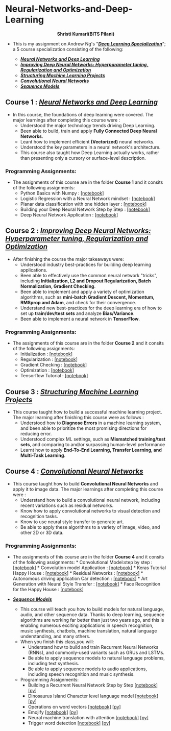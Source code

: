 # Neural-Networks-and-Deep-Learning
<p align="center"> <b>Shristi Kumari(BITS Pilani)</b> </p>

* This is my assignment on Andrew Ng's "[***Deep Learning Specialization***](https://www.coursera.org/specializations/deep-learning)"; a 5 course specialization consisting of the following: 

    * [***Neural Networks and Deep Learning***](https://www.coursera.org/learn/neural-networks-deep-learning/home/welcome)  
    * [***Improving Deep Neural Networks: Hyperparameter tuning, Regularization and Optimization***](https://www.coursera.org/learn/deep-neural-network/home/welcome) 
    * [***Structuring Machine Learning Projects***](https://www.coursera.org/learn/machine-learning-projects/home/welcome)
    * [***Convolutional Neural Networks***](https://www.coursera.org/learn/convolutional-neural-networks/home/welcome)
    * [***Sequence Models***](https://www.coursera.org/learn/nlp-sequence-models/home/welcome)
 
## Course 1 : [***Neural Networks and Deep Learning***](https://www.coursera.org/learn/neural-networks-deep-learning/home/welcome)

* In this course, the foundations of deep learning were covered. The major learnings after completing this course were :
    * Understood the major technology trends driving Deep Learning.
    * Been able to build, train and apply **Fully Connected Deep Neural Networks**. 
    * Leant how to implement efficient **(Vectorized)** neural networks. 
    * Understood the key parameters in a neural network's architecture. 
    * This course also taught how Deep Learning actually works, rather than presenting only a cursory or surface-level description. 
    
### Programming Assignments:
* The assignments of this course are in the folder  **Course 1** and it consits of the following assignments:
    * Python Basics with Numpy : [[notebook]](https://github.com/ShristiK/Neural-Networks-and-Deep-Learning/blob/master/Course%201/Python_Basics_With_Numpy_v3a.ipynb)
    * Logistic Regression with a Neural Network mindset : [[notebook]](https://github.com/ShristiK/Neural-Networks-and-Deep-Learning/blob/master/Course%201/Logistic_Regression_with_a_Neural_Network_mindset_v6a.ipynb)
    * Planar data classification with one hidden layer : [[notebook]](https://github.com/ShristiK/Neural-Networks-and-Deep-Learning/blob/master/Course%201/Planar_data_classification_with_onehidden_layer_v6c.ipynb)
    * Building your Deep Neural Network Step by Step : [[notebook]](https://github.com/ShristiK/Neural-Networks-and-Deep-Learning/blob/master/Course%201/Building_your_Deep_Neural_Network_Step_by_Step_v8a.ipynb)
    * Deep Neural Network Application : [[notebook]](https://github.com/ShristiK/Neural-Networks-and-Deep-Learning/blob/master/Course%201/Deep%2BNeural%2BNetwork%2B-%2BApplication%2Bv8.ipynb)
    
## Course 2 : [***Improving Deep Neural Networks: Hyperparameter tuning, Regularization and Optimization***](https://www.coursera.org/learn/deep-neural-network/home/welcome) 

* After finishing the course the major takeaways were:
    * Understood industry best-practices for building deep learning applications. 
    * Been able to effectively use the common neural network "tricks", including **Initialization, L2 and Dropout Regularization, Batch Normalization, Gradient Checking**. 
    * Been able to implement and apply a variety of optimization algorithms, such as **mini-batch Gradient Descent, Momentum, RMSprop and Adam**, and check for their convergence. 
    * Understand new best-practices for the deep learning era of how to set up **train/dev/test sets** and analyze **Bias/Variance**.
    * Been able to implement a neural network in **TensorFlow**. 
 
 ### Programming Assignments:
 * The assignments of this course are in the folder  **Course 2** and it consits of the following assignments:
     * Initialization : [[notebook]](https://github.com/ShristiK/Neural-Networks-and-Deep-Learning/blob/master/Course%202/Initialization.ipynb)
     * Regularization : [[notebook]](https://github.com/ShristiK/Neural-Networks-and-Deep-Learning/blob/master/Course%202/Regularization_v2a.ipynb)
     * Gradient Checking : [[notebook]](https://github.com/ShristiK/Neural-Networks-and-Deep-Learning/blob/master/Course%202/Gradient%2BChecking%2Bv1.ipynb)
     * Optimization : [[notebook]](https://github.com/ShristiK/Neural-Networks-and-Deep-Learning/blob/master/Course%202/Optimization_methods_v1b.ipynb)
     * Tensorflow Tutorial : [[notebook]](https://github.com/ShristiK/Neural-Networks-and-Deep-Learning/blob/master/Course%202/TensorFlow_Tutorial_v3b.ipynb)
     
     
## Course 3 : [***Structuring Machine Learning Projects***](https://www.coursera.org/learn/machine-learning-projects/home/welcome)

* This course taught how to build a successful machine learning project. The major learning after finishing this course were as follows :
    * Understood how to **Diagnose Errors** in a machine learning system, and been able to prioritize the most promising directions for reducing error.
    * Understood complex ML settings, such as **Mismatched training/test sets**, and comparing to and/or surpassing human-level performance
    * Learnt how to apply **End-To-End Learning, Transfer Learning, and Multi-Task Learning**.
        
## Course 4 : [***Convolutional Neural Networks***](https://www.coursera.org/learn/convolutional-neural-networks/home/welcome)

* This course taught how to build **Convolutional Neural Networks** and apply it to image data. The major learnings after completing this course were :
    * Understand how to build a convolutional neural network, including recent variations such as residual networks.
    * Know how to apply convolutional networks to visual detection and recognition tasks.
    * Know to use neural style transfer to generate art.
    * Be able to apply these algorithms to a variety of image, video, and other 2D or 3D data.
    
### Programming Assignments:
* The assignments of this course are in the folder  **Course 4** and it consits of the following assignments:
      * Convolutional Model:step by step : [[notebook]](https://github.com/ShristiK/Neural-Networks-and-Deep-Learning/blob/master/Course%204/Convolution_model_Step_by_Step_v2a.ipynb)
      * Convolution model Application : [[notebook]](https://github.com/ShristiK/Neural-Networks-and-Deep-Learning/blob/master/Course%204/Convolution_model_Application_v1a.ipynb)
      * Keras Tutorial Happy House : [[notebook]](https://github.com/ShristiK/Neural-Networks-and-Deep-Learning/blob/master/Course%204/Keras_Tutorial_v2a.ipynb)
      * Residual Networks : [[notebook]](https://github.com/ShristiK/Neural-Networks-and-Deep-Learning/blob/master/Course%204/Residual_Networks_v2a.ipynb)
      * Autonomous driving application Car detection : [[notebook]](https://github.com/ShristiK/Neural-Networks-and-Deep-Learning/blob/master/Course%204/Autonomous_driving_application_Car_detection_v3a.ipynb)
      * Art Generation with Neural Style Transfer : [[notebook]](https://github.com/ShristiK/Neural-Networks-and-Deep-Learning/blob/master/Course%204/Art_Generation_with_Neural_Style_Transfer_v3a.ipynb)
      * Face Recognition for the Happy House : [[notebook]](https://github.com/ShristiK/Neural-Networks-and-Deep-Learning/blob/master/Course%204/Face_Recognition_v3a.ipynb)
      
* [***Sequence Models***](https://www.coursera.org/learn/nlp-sequence-models/home/welcome)
   * This course will teach you how to build models for natural language, audio, and other sequence data. Thanks to deep learning, sequence algorithms are working far better than just two years ago, and this is enabling numerous exciting applications in speech recognition, music synthesis, chatbots, machine translation, natural language understanding, and many others. 
   * When you finish this class,you will:
      * Understand how to build and train Recurrent Neural Networks (RNNs), and commonly-used variants such as GRUs and LSTMs.
      * Be able to apply sequence models to natural language problems, including text synthesis.
      * Be able to apply sequence models to audio applications, including speech recognition and music synthesis.
    * Programming Assignments:
      * Building a Recurrent Neural Network Step by Step   [[notebook]](https://github.com/fanghao6666/neural-networks-and-deep-learning/blob/master/notebook/Building%20a%20Recurrent%20Neural%20Network%20Step%20by%20Step%20v3.ipynb)    [[py]](https://github.com/fanghao6666/neural-networks-and-deep-learning/blob/master/py/Building%20a%20Recurrent%20Neural%20Network%20Step%20by%20Step%20v3.py)
      * Dinosaurus Island Character level language model   [[notebook]](https://github.com/fanghao6666/neural-networks-and-deep-learning/blob/master/notebook/Dinosaurus%20Island%20Character%20level%20language%20model%20final%20v3.ipynb)    [[py]](https://github.com/fanghao6666/neural-networks-and-deep-learning/blob/master/py/Dinosaurus%20Island%20Character%20level%20language%20model%20final%20v3.py)
      * Operations on word vectors   [[notebook]](https://github.com/fanghao6666/neural-networks-and-deep-learning/blob/master/notebook/Operations%20on%20word%20vectors.ipynb)    [[py]](https://github.com/fanghao6666/neural-networks-and-deep-learning/blob/master/py/Operations%20on%20word%20vectors.py)
      * Emojify   [[notebook]](https://github.com/fanghao6666/neural-networks-and-deep-learning/blob/master/notebook/Emojify.ipynb)    [[py]](https://github.com/fanghao6666/neural-networks-and-deep-learning/blob/master/py/Emojify.py)
      * Neural machine translation with attention   [[notebook]](https://github.com/fanghao6666/neural-networks-and-deep-learning/blob/master/notebook/Neural%20machine%20translation%20with%20attention.ipynb)    [[py]](https://github.com/fanghao6666/neural-networks-and-deep-learning/blob/master/py/Neural%20machine%20translation%20with%20attention.py)
      * Trigger word detection   [[notebook]](https://github.com/fanghao6666/neural-networks-and-deep-learning/blob/master/notebook/Trigger%20word%20detection.ipynb)    [[py]](https://github.com/fanghao6666/neural-networks-and-deep-learning/blob/master/py/Trigger%20word%20detection.py)

   

    
        
